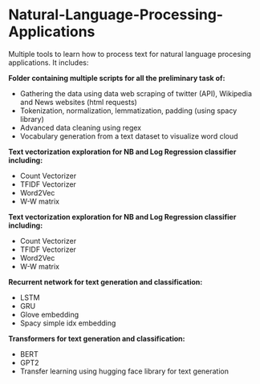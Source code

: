 # Natural-Language-Processing-Applications

Multiple tools to learn how to process text for natural language procesing applications.
It includes:

**Folder containing multiple scripts for all the preliminary task of:**
- Gathering the data using data web scraping of twitter (API), Wikipedia and News websites (html requests)
- Tokenization, normalization, lemmatization, padding (using spacy library)
- Advanced data cleaning using regex
- Vocabulary generation from a text dataset to visualize word cloud

**Text vectorization exploration for NB and Log Regression classifier including:**
- Count Vectorizer
- TFIDF Vectorizer
- Word2Vec
- W-W matrix

**Text vectorization exploration for NB and Log Regression classifier including:**
- Count Vectorizer
- TFIDF Vectorizer
- Word2Vec
- W-W matrix

**Recurrent network for text generation and classification:**
- LSTM
- GRU
- Glove embedding
- Spacy simple idx embedding

**Transformers for text generation and classification:**
- BERT
- GPT2
- Transfer learning using hugging face library for text generation
